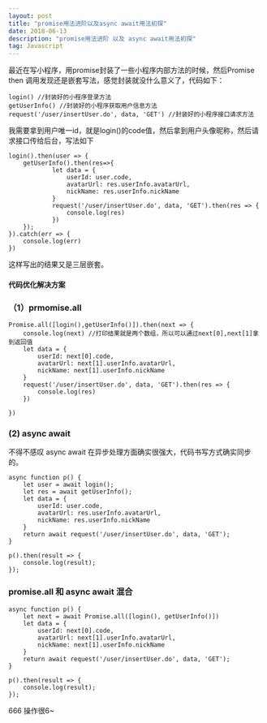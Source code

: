 ```yaml
---
layout: post
title: "promise用法进阶以及async await用法初探"
date: 2018-06-13
description: "promise用法进阶 以及 async await用法初探"
tag: Javascript
---   
```


最近在写小程序，用promise封装了一些小程序内部方法的时候，然后Promise then 调用发现还是嵌套写法，感觉封装就没什么意义了，代码如下：

    login() //封装好的小程序登录方法
    getUserInfo() //封装好的小程序获取用户信息方法
    request('/user/insertUser.do', data, 'GET') //封装好的小程序接口请求方法

我需要拿到用户唯一id，就是login()的code值，然后拿到用户头像昵称，然后请求接口传给后台，写法如下

    login().then(user => {
        getUserInfo().then(res=>{
                let data = {
                    userId: user.code,
                    avatarUrl: res.userInfo.avatarUrl,
                    nickName: res.userInfo.nickName
                }
                request('/user/insertUser.do', data, 'GET').then(res => {
                    console.log(res)
                })
        });
    }).catch(err => {
        console.log(err)
    })

这样写出的结果又是三层嵌套。

#### 代码优化解决方案

### （1）prmomise.all 

    Promise.all([login(),getUserInfo()]).then(next => {
        console.log(next) //打印结果就是两个数组，所以可以通过next[0],next[1]拿到返回值
        let data = {
            userId: next[0].code,
            avatarUrl: next[1].userInfo.avatarUrl,
            nickName: next[1].userInfo.nickName
        }
        request('/user/insertUser.do', data, 'GET').then(res => {
            console.log(res)
        })

    })

### (2) async await 

不得不感叹 async await 在异步处理方面确实很强大，代码书写方式确实同步的。

    async function p() {
        let user = await login();
        let res = await getUserInfo();
        let data = {
            userId: user.code,
            avatarUrl: res.userInfo.avatarUrl,
            nickName: res.userInfo.nickName
        }
        return await request('/user/insertUser.do', data, 'GET');
    }

    p().then(result => {
        console.log(result);
    });

### promise.all 和 async await 混合

    async function p() {
        let next = await Promise.all([login(), getUserInfo()])
        let data = {
            userId: next[0].code,
            avatarUrl: next[1].userInfo.avatarUrl,
            nickName: next[1].userInfo.nickName
        }
        return await request('/user/insertUser.do', data, 'GET');
    }

    p().then(result => {
        console.log(result);
    });


666 操作很6~
